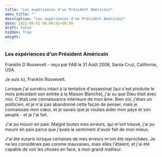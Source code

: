 ```yaml
---
title: "Les expériences d'un Président Américain"
menu_title: ""
description: "Les expériences d'un Président Américain"
date: 2022-06-01 06:00:01+00:99
draft: False
hidden: True
weight:
---
```

### Les expériences d'un Président Américain

Franklin D Roosevelt - reçu par FAB le 31 Août 2008, Santa Cruz, Californie, USA.

Je suis ici, Franklin Roosevelt.

Lorsque j'ai survécu intact à la tentative d'assassinat [qui s'est produite le mois précédant son entrée à la Maison Blanche], j'ai su que Dieu était avec moi. C'était une connaissance intérieure de mon âme. Bien sûr, j'étais un politicien, et je n'ai pas abandonné cette façon de penser, mais je connaissais mon cœur, et je savais que je voulais aider mon pays et son peuple - et je l'ai fait.

J'ai pu mourir en paix. Malgré toutes mes erreurs, qui m'ont trouvé, j'ai pu mourir en paix parce que j'avais le sentiment d'avoir fait de mon mieux.

J'ai été surpris lorsque certaines de mes erreurs m'ont été reprochées. Je ne les considérais pas comme mauvaises, mais elles l'étaient, et j'ai été capable de voir les choses en face, à mon grand malheur.
